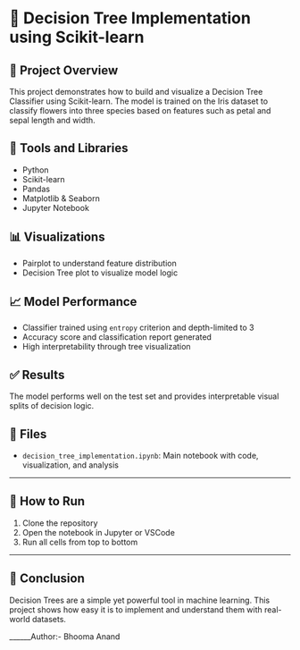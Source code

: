 # 🌳 Decision Tree Implementation using Scikit-learn

## 📘 Project Overview
This project demonstrates how to build and visualize a Decision Tree Classifier using Scikit-learn. The model is trained on the Iris dataset to classify flowers into three species based on features such as petal and sepal length and width.

## 🧰 Tools and Libraries
- Python
- Scikit-learn
- Pandas
- Matplotlib & Seaborn
- Jupyter Notebook

## 📊 Visualizations
- Pairplot to understand feature distribution
- Decision Tree plot to visualize model logic

## 📈 Model Performance
- Classifier trained using `entropy` criterion and depth-limited to 3
- Accuracy score and classification report generated
- High interpretability through tree visualization

## ✅ Results
The model performs well on the test set and provides interpretable visual splits of decision logic.

## 📁 Files
- `decision_tree_implementation.ipynb`: Main notebook with code, visualization, and analysis

---

## 🚀 How to Run
1. Clone the repository
2. Open the notebook in Jupyter or VSCode
3. Run all cells from top to bottom

---

## 📌 Conclusion
Decision Trees are a simple yet powerful tool in machine learning. This project shows how easy it is to implement and understand them with real-world datasets.

______Author:- Bhooma Anand
